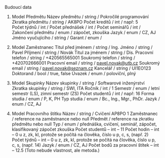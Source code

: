 Budoucí data

1. Model Předmětu
Název předmětu / string / Pokročilé programování
Zkratka předmětu / string / AK8PO
Počet kreditů / int / např: 5  
Počet týdnů / int /
Počet přednášek / int /
Počet seminářů / int /
Zakončení předmětu / enum / zápočet, zkouška
Jazyk / enum / CZ, AJ
Jméno vyučujícího / string /
Garant / enum / 

2. Model Zaměstnanec
Titul před jménem / string / Ing.
Jméno / string / Pavel
Příjmení / string / Novák
Titul za jménem / string / Dis.
Pracovní telefon / string / +420565565001
Soukromý telefon / string / +420702666001
Pracovní email / string / pavel.novak@utb.cz
Soukromý email / string / pavel.novak@seznam.cz
Kancelář / string / UI1EO123
Doktorand / bool / true, false
Úvazek / enum / poloviční, plný

3. Model Skupinky
Název skupinky / string / Softwarové inženýrství
Zkratka skupinky / string / SWI, ITA
Ročník / int / 1
Semestr / enum / letní semestr (LS), zimní semestr (ZS)
Počet studentů / int / např: 16
Forma studia / enum / P, K, PH
Typ studia / enum / Bc., Ing., Mgr., PhDr.
Jazyk / enum / CZ, AJ


4. Model Pracovního štítku
Název / string / Cvičení AP8PO 1
Zaměstnanec / reference na zaměstnance nebo null
Předmět / reference na zkratku předmětu nebo null 
Typ / enum / přednáška, cvičení, seminář, zápočet, klasifikovaný zápočet zkouška
Počet studentů – int – 11
Počet hodin – int – 0 u z, zk, kl, protože se počítá na člověka, číslo u p, c, s, (např. 2)
Počet týdnů – int – 0 u z, zk, kl, protože se počítá na člověka, číslo u p, c, s, (např. 14)
Jazyk / enum / CZ, AJ
Počet bodů za pracovní štítek – int – 12.5 (Toto nebude vlastnost, ale metoda.)
